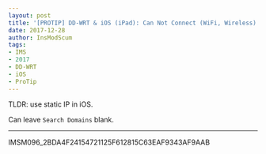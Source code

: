 ```yaml
---
layout: post
title: '[PROTIP] DD-WRT & iOS (iPad): Can Not Connect (WiFi, Wireless)'
date: 2017-12-28
author: InsModScum
tags:
- IMS
- 2017
- DD-WRT
- iOS
- ProTip
---
```


TLDR: use static IP in iOS.

Can leave `Search Domains` blank.

---

IMSM096_2BDA4F24154721125F612815C63EAF9343AF9AAB